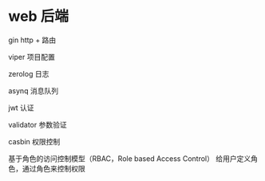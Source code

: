 

# web 后端

gin http + 路由

viper 项目配置

zerolog 日志

asynq 消息队列

jwt 认证

validator 参数验证

casbin 权限控制

基于角色的访问控制模型（RBAC，Role based Access Control）
给用户定义角色，通过角色来控制权限